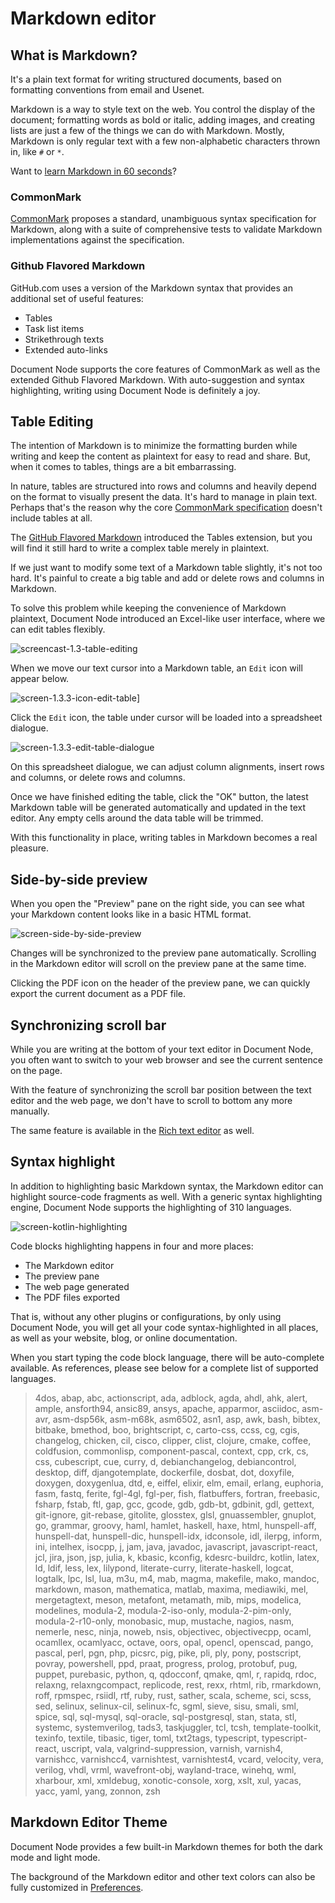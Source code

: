 # Markdown editor

## What is Markdown?

It's a plain text format for writing structured documents, based on formatting conventions from email and Usenet.

Markdown is a way to style text on the web. You control the display of the document; formatting words as bold or italic, adding images, and creating lists are just a few of the things we can do with Markdown. Mostly, Markdown is only regular text with a few non-alphabetic characters thrown in, like `#` or `*`.

Want to [learn Markdown in 60 seconds](https://commonmark.org/help/)?

### CommonMark

[CommonMark](https://commonmark.org/) proposes a standard, unambiguous syntax specification for Markdown, along with a suite of comprehensive tests to validate Markdown implementations against the specification.

### Github Flavored Markdown

GitHub.com uses a version of the Markdown syntax that provides an additional set of useful features:

* Tables
* Task list items
* Strikethrough texts
* Extended auto-links

Document Node supports the core features of CommonMark as well as the extended Github Flavored Markdown. With auto-suggestion and syntax highlighting, writing using Document Node is definitely a joy.

## Table Editing

The intention of Markdown is to minimize the formatting burden while writing and keep the content as plaintext for easy to read and share. But, when it comes to tables, things are a bit embarrassing.

In nature, tables are structured into rows and columns and heavily depend on the format to visually present the data. It's hard to manage in plain text. Perhaps that's the reason why the core [CommonMark specification](https://spec.commonmark.org/current/) doesn't include tables at all.

The [GitHub Flavored Markdown](https://github.github.com/gfm/) introduced the Tables extension, but you will find it still hard to write a complex table merely in plaintext.

If we just want to modify some text of a Markdown table slightly, it's not too hard. It's painful to create a big table and add or delete rows and columns in Markdown.

To solve this problem while keeping the convenience of Markdown plaintext, Document Node introduced an Excel-like user interface, where we can edit tables flexibly.

![screencast-1.3-table-editing](screencast-1.3-table-editing.gif)

When we move our text cursor into a Markdown table, an `Edit` icon will appear below.

![screen-1.3.3-icon-edit-table](screen-1.3.3-icon-edit-table.png)]

Click the `Edit` icon, the table under cursor will be loaded into a spreadsheet dialogue.

![screen-1.3.3-edit-table-dialogue](screen-1.3.3-edit-table-dialogue.png)

On this spreadsheet dialogue, we can adjust column alignments, insert rows and columns, or delete rows and columns.

Once we have finished editing the table, click the "OK" button, the latest Markdown table will be generated automatically and updated in the text editor. Any empty cells around the data table will be trimmed.

With this functionality in place, writing tables in Markdown becomes a real pleasure. 

## Side-by-side preview

When you open the "Preview" pane on the right side, you can see what your Markdown content looks like in a basic HTML format.

![screen-side-by-side-preview](screen-side-by-side-preview.png)

Changes will be synchronized to the preview pane automatically. Scrolling in the Markdown editor will scroll on the preview pane at the same time.

Clicking the PDF icon on the header of the preview pane, we can quickly export the current document as a PDF file.

## Synchronizing scroll bar

While you are writing at the bottom of your text editor in Document Node, you often want to switch to your web browser and see the current sentence on the page. 

With the feature of synchronizing the scroll bar position between the text editor and the web page, we don't have to scroll to bottom any more manually.

The same feature is available in the [Rich text editor](Rich%20text%20editor.md) as well.

## Syntax highlight

In addition to highlighting basic Markdown syntax, the Markdown editor can highlight source-code fragments as well. With a generic syntax highlighting engine, Document Node supports the highlighting of 310 languages.

![screen-kotlin-highlighting](../release-notes/screen-kotlin-highlighting.png)

Code blocks highlighting happens in four and more places:

* The Markdown editor
* The preview pane
* The web page generated
* The PDF files exported

That is, without any other plugins or configurations, by only using Document Node, you will get all your code syntax-highlighted in all places, as well as your website, blog, or online documentation.

When you start typing the code block language, there will be auto-complete available. As references, please see below for a complete list of supported languages.

> 4dos, abap, abc, actionscript, ada, adblock, agda, ahdl, ahk, alert, ample, ansforth94, ansic89, ansys, apache, apparmor, asciidoc, asm-avr, asm-dsp56k, asm-m68k, asm6502, asn1, asp, awk, bash, bibtex, bitbake, bmethod, boo, brightscript, c, carto-css, ccss, cg, cgis, changelog, chicken, cil, cisco, clipper, clist, clojure, cmake, coffee, coldfusion, commonlisp, component-pascal, context, cpp, crk, cs, css, cubescript, cue, curry, d, debianchangelog, debiancontrol, desktop, diff, djangotemplate, dockerfile, dosbat, dot, doxyfile, doxygen, doxygenlua, dtd, e, eiffel, elixir, elm, email, erlang, euphoria, fasm, fastq, ferite, fgl-4gl, fgl-per, fish, flatbuffers, fortran, freebasic, fsharp, fstab, ftl, gap, gcc, gcode, gdb, gdb-bt, gdbinit, gdl, gettext, git-ignore, git-rebase, gitolite, glosstex, glsl, gnuassembler, gnuplot, go, grammar, groovy, haml, hamlet, haskell, haxe, html, hunspell-aff, hunspell-dat, hunspell-dic, hunspell-idx, idconsole, idl, ilerpg, inform, ini, intelhex, isocpp, j, jam, java, javadoc, javascript, javascript-react, jcl, jira, json, jsp, julia, k, kbasic, kconfig, kdesrc-buildrc, kotlin, latex, ld, ldif, less, lex, lilypond, literate-curry, literate-haskell, logcat, logtalk, lpc, lsl, lua, m3u, m4, mab, magma, makefile, mako, mandoc, markdown, mason, mathematica, matlab, maxima, mediawiki, mel, mergetagtext, meson, metafont, metamath, mib, mips, modelica, modelines, modula-2, modula-2-iso-only, modula-2-pim-only, modula-2-r10-only, monobasic, mup, mustache, nagios, nasm, nemerle, nesc, ninja, noweb, nsis, objectivec, objectivecpp, ocaml, ocamllex, ocamlyacc, octave, oors, opal, opencl, openscad, pango, pascal, perl, pgn, php, picsrc, pig, pike, pli, ply, pony, postscript, povray, powershell, ppd, praat, progress, prolog, protobuf, pug, puppet, purebasic, python, q, qdocconf, qmake, qml, r, rapidq, rdoc, relaxng, relaxngcompact, replicode, rest, rexx, rhtml, rib, rmarkdown, roff, rpmspec, rsiidl, rtf, ruby, rust, sather, scala, scheme, sci, scss, sed, selinux, selinux-cil, selinux-fc, sgml, sieve, sisu, smali, sml, spice, sql, sql-mysql, sql-oracle, sql-postgresql, stan, stata, stl, systemc, systemverilog, tads3, taskjuggler, tcl, tcsh, template-toolkit, texinfo, textile, tibasic, tiger, toml, txt2tags, typescript, typescript-react, uscript, vala, valgrind-suppression, varnish, varnish4, varnishcc, varnishcc4, varnishtest, varnishtest4, vcard, velocity, vera, verilog, vhdl, vrml, wavefront-obj, wayland-trace, winehq, wml, xharbour, xml, xmldebug, xonotic-console, xorg, xslt, xul, yacas, yacc, yaml, yang, zonnon, zsh

## Markdown Editor Theme

Document Node provides a few built-in Markdown themes for both the dark mode and light mode.

The background of the Markdown editor and other text colors can also be fully customized in [Preferences](Preferences.md).
